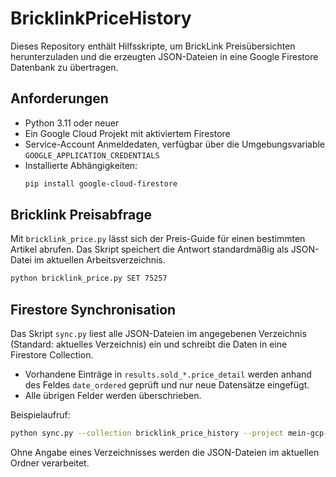 # BricklinkPriceHistory

Dieses Repository enthält Hilfsskripte, um BrickLink Preisübersichten herunterzuladen
und die erzeugten JSON-Dateien in eine Google Firestore Datenbank zu übertragen.

## Anforderungen

* Python 3.11 oder neuer
* Ein Google Cloud Projekt mit aktiviertem Firestore
* Service-Account Anmeldedaten, verfügbar über die Umgebungsvariable
  `GOOGLE_APPLICATION_CREDENTIALS`
* Installierte Abhängigkeiten:
  ```bash
  pip install google-cloud-firestore
  ```

## Bricklink Preisabfrage

Mit `bricklink_price.py` lässt sich der Preis-Guide für einen bestimmten Artikel
abrufen. Das Skript speichert die Antwort standardmäßig als JSON-Datei im
aktuellen Arbeitsverzeichnis.

```bash
python bricklink_price.py SET 75257
```

## Firestore Synchronisation

Das Skript `sync.py` liest alle JSON-Dateien im angegebenen Verzeichnis (Standard:
aktuelles Verzeichnis) ein und schreibt die Daten in eine Firestore Collection.

* Vorhandene Einträge in `results.sold_*.price_detail` werden anhand des
  Feldes `date_ordered` geprüft und nur neue Datensätze eingefügt.
* Alle übrigen Felder werden überschrieben.

Beispielaufruf:

```bash
python sync.py --collection bricklink_price_history --project mein-gcp-projekt
```

Ohne Angabe eines Verzeichnisses werden die JSON-Dateien im aktuellen Ordner
verarbeitet.
